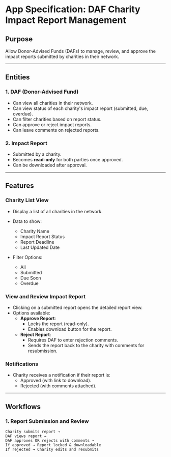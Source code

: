 # App Specification: DAF Charity Impact Report Management

## Purpose
Allow Donor-Advised Funds (DAFs) to manage, review, and approve the impact reports submitted by charities in their network.

---

## Entities

### 1. DAF (Donor-Advised Fund)
- Can view all charities in their network.
- Can view status of each charity's impact report (submitted, due, overdue).
- Can filter charities based on report status.
- Can approve or reject impact reports.
- Can leave comments on rejected reports.

### 2. Impact Report
- Submitted by a charity.
- Becomes **read-only** for both parties once approved.
- Can be downloaded after approval.

---

## Features

### Charity List View
- Display a list of all charities in the network.
- Data to show:
  - Charity Name
  - Impact Report Status
  - Report Deadline
  - Last Updated Date

- Filter Options:
  - All
  - Submitted
  - Due Soon
  - Overdue

### View and Review Impact Report
- Clicking on a submitted report opens the detailed report view.
- Options available:
  - **Approve Report**:
    - Locks the report (read-only).
    - Enables download button for the report.
  - **Reject Report**:
    - Requires DAF to enter rejection comments.
    - Sends the report back to the charity with comments for resubmission.

### Notifications
- Charity receives a notification if their report is:
  - Approved (with link to download).
  - Rejected (with comments attached).
  
---

## Workflows

### 1. Report Submission and Review

```plaintext
Charity submits report → 
DAF views report → 
DAF approves OR rejects with comments → 
If approved → Report locked & downloadable
If rejected → Charity edits and resubmits
